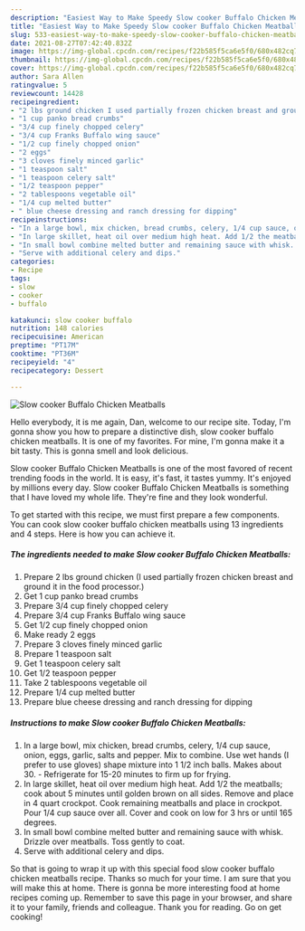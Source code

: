 ```yaml
---
description: "Easiest Way to Make Speedy Slow cooker Buffalo Chicken Meatballs"
title: "Easiest Way to Make Speedy Slow cooker Buffalo Chicken Meatballs"
slug: 533-easiest-way-to-make-speedy-slow-cooker-buffalo-chicken-meatballs
date: 2021-08-27T07:42:40.832Z
image: https://img-global.cpcdn.com/recipes/f22b585f5ca6e5f0/680x482cq70/slow-cooker-buffalo-chicken-meatballs-recipe-main-photo.jpg
thumbnail: https://img-global.cpcdn.com/recipes/f22b585f5ca6e5f0/680x482cq70/slow-cooker-buffalo-chicken-meatballs-recipe-main-photo.jpg
cover: https://img-global.cpcdn.com/recipes/f22b585f5ca6e5f0/680x482cq70/slow-cooker-buffalo-chicken-meatballs-recipe-main-photo.jpg
author: Sara Allen
ratingvalue: 5
reviewcount: 14428
recipeingredient:
- "2 lbs ground chicken I used partially frozen chicken breast and ground it in the food processor"
- "1 cup panko bread crumbs"
- "3/4 cup finely chopped celery"
- "3/4 cup Franks Buffalo wing sauce"
- "1/2 cup finely chopped onion"
- "2 eggs"
- "3 cloves finely minced garlic"
- "1 teaspoon salt"
- "1 teaspoon celery salt"
- "1/2 teaspoon pepper"
- "2 tablespoons vegetable oil"
- "1/4 cup melted butter"
- " blue cheese dressing and ranch dressing for dipping"
recipeinstructions:
- "In a large bowl, mix chicken, bread crumbs, celery, 1/4 cup sauce, onion, eggs, garlic, salts and pepper. Mix to combine. Use wet hands (I prefer to use gloves) shape mixture into 1 1/2 inch balls. Makes about 30. Refrigerate for 15-20 minutes to firm up for frying."
- "In large skillet, heat oil over medium high heat. Add 1/2 the meatballs; cook about 5 minutes until golden brown on all sides. Remove and place in 4 quart crockpot. Cook remaining meatballs and place in crockpot. Pour 1/4 cup sauce over all. Cover and cook on low for 3 hrs or until 165 degrees."
- "In small bowl combine melted butter and remaining sauce with whisk. Drizzle over meatballs. Toss gently to coat."
- "Serve with additional celery and dips."
categories:
- Recipe
tags:
- slow
- cooker
- buffalo

katakunci: slow cooker buffalo 
nutrition: 148 calories
recipecuisine: American
preptime: "PT17M"
cooktime: "PT36M"
recipeyield: "4"
recipecategory: Dessert

---
```



![Slow cooker Buffalo Chicken Meatballs](https://img-global.cpcdn.com/recipes/f22b585f5ca6e5f0/680x482cq70/slow-cooker-buffalo-chicken-meatballs-recipe-main-photo.jpg)

Hello everybody, it is me again, Dan, welcome to our recipe site. Today, I'm gonna show you how to prepare a distinctive dish, slow cooker buffalo chicken meatballs. It is one of my favorites. For mine, I'm gonna make it a bit tasty. This is gonna smell and look delicious.



Slow cooker Buffalo Chicken Meatballs is one of the most favored of recent trending foods in the world. It is easy, it's fast, it tastes yummy. It's enjoyed by millions every day. Slow cooker Buffalo Chicken Meatballs is something that I have loved my whole life. They're fine and they look wonderful.


To get started with this recipe, we must first prepare a few components. You can cook slow cooker buffalo chicken meatballs using 13 ingredients and 4 steps. Here is how you can achieve it.

<!--inarticleads1-->

##### The ingredients needed to make Slow cooker Buffalo Chicken Meatballs:

1. Prepare 2 lbs ground chicken (I used partially frozen chicken breast and ground it in the food processor.)
1. Get 1 cup panko bread crumbs
1. Prepare 3/4 cup finely chopped celery
1. Prepare 3/4 cup Franks Buffalo wing sauce
1. Get 1/2 cup finely chopped onion
1. Make ready 2 eggs
1. Prepare 3 cloves finely minced garlic
1. Prepare 1 teaspoon salt
1. Get 1 teaspoon celery salt
1. Get 1/2 teaspoon pepper
1. Take 2 tablespoons vegetable oil
1. Prepare 1/4 cup melted butter
1. Prepare  blue cheese dressing and ranch dressing for dipping




<!--inarticleads2-->

##### Instructions to make Slow cooker Buffalo Chicken Meatballs:

1. In a large bowl, mix chicken, bread crumbs, celery, 1/4 cup sauce, onion, eggs, garlic, salts and pepper. Mix to combine. Use wet hands (I prefer to use gloves) shape mixture into 1 1/2 inch balls. Makes about 30. - Refrigerate for 15-20 minutes to firm up for frying.
1. In large skillet, heat oil over medium high heat. Add 1/2 the meatballs; cook about 5 minutes until golden brown on all sides. Remove and place in 4 quart crockpot. Cook remaining meatballs and place in crockpot. Pour 1/4 cup sauce over all. Cover and cook on low for 3 hrs or until 165 degrees.
1. In small bowl combine melted butter and remaining sauce with whisk. Drizzle over meatballs. Toss gently to coat.
1. Serve with additional celery and dips.




So that is going to wrap it up with this special food slow cooker buffalo chicken meatballs recipe. Thanks so much for your time. I am sure that you will make this at home. There is gonna be more interesting food at home recipes coming up. Remember to save this page in your browser, and share it to your family, friends and colleague. Thank you for reading. Go on get cooking!
